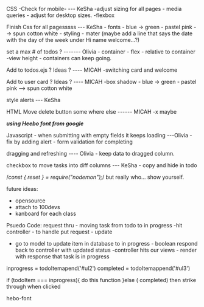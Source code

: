 CSS
-Check for mobile- --- KeSha
-adjust sizing for all pages - media queries - adjust for desktop sizes.
-flexbox

Finish Css for all pagesssss --- KeSha - fonts - blue -> green - pastel pink --> spun cotton white - styling - mater (maybe add a line that says the date with the day of the week under Hi name welcome...?)

set a max # of todos ? ------- Olivia - container - flex - relative to container
-view height - containers can keep going.

Add to todos.ejs ? Ideas ? ---- MICAH
-switching card and welcome

Add to user card ? Ideas ? ---- MICAH
-box shadow - blue -> green - pastel pink --> spun cotton white

style alerts --- KeSha

HTML
Move delete button some where else ------ MICAH
-x maybe

**_using Heebo font from google_**

Javascript -
when submitting with empty fields it keeps loading ---Olivia
-fix by adding alert - form validation for completing

dragging and refreshing ---- Olivia - keep data to dragged column.

checkbox to move tasks into diff columns --- KeSha - copy and hide in todo

/_const { reset } = require("nodemon");_/
but really who... show yourself.

future ideas:

- opensource
- attach to 100devs
- kanboard for each class

Psuedo Code:
request thru - moving task from todo to in progress
-hit controller - to handle put request - update

- go to model to update item in database to in progress - boolean
  respond back to controller with updated status
  -controller hits our views - render with response that task is in progress

inprogress = todoItemapend('#ul2')
completed = todoItemappend('#ul3')

if (todoItem === inprogress){
do this function
}else ( completed)
then strike through when clicked

hebo-font
